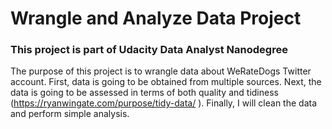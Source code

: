 # Wrangle and Analyze Data Project

### This project is part of Udacity Data Analyst Nanodegree

The purpose of this project is to wrangle data about WeRateDogs Twitter account. First, data is going to be obtained
from multiple sources. Next, the data is going to be assessed in terms of both quality and tidiness (https://ryanwingate.com/purpose/tidy-data/ ). Finally, I will clean the data and perform simple analysis.
